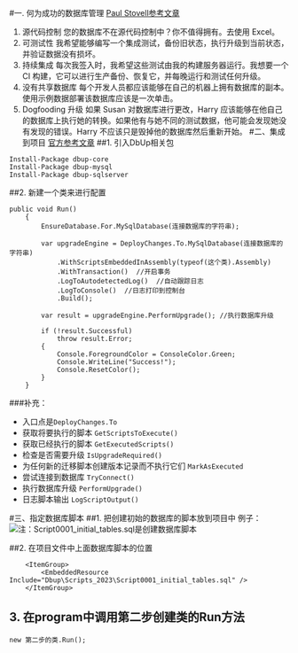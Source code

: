 #一. 何为成功的数据库管理
[Paul Stovell参考文章](https://paulstovell.com/database-deployment/)
1. 源代码控制
您的数据库不在源代码控制中？你不值得拥有。去使用 Excel。
2. 可测试性
我希望能够编写一个集成测试，备份旧状态，执行升级到当前状态，并验证数据没有损坏。
3. 持续集成
每次我签入时，我希望这些测试由我的构建服务器运行。我想要一个 CI 构建，它可以进行生产备份、恢复它，并每晚运行和测试任何升级。
4. 没有共享数据库
每个开发人员都应该能够在自己的机器上拥有数据库的副本。使用示例数据部署该数据库应该是一次单击。
5. Dogfooding 升级
如果 Susan 对数据库进行更改，Harry 应该能够在他自己的数据库上执行她的转换。如果他有与她不同的测试数据，他可能会发现她没有发现的错误。Harry 不应该只是毁掉他的数据库然后重新开始。
#二、集成到项目 
[官方参考文章](https://dbup.readthedocs.io/en/latest/usage/)
##1. 引入DbUp相关包
```
Install-Package dbup-core
Install-Package dbup-mysql
Install-Package dbup-sqlserver
```
##2. 新建一个类来进行配置
```
public void Run()
    {
        EnsureDatabase.For.MySqlDatabase(连接数据库的字符串);

        var upgradeEngine = DeployChanges.To.MySqlDatabase(连接数据库的字符串)
            .WithScriptsEmbeddedInAssembly(typeof(这个类).Assembly)
            .WithTransaction()  //开启事务
            .LogToAutodetectedLog()  //自动跟踪日志
            .LogToConsole()  //日志打印到控制台
            .Build();

        var result = upgradeEngine.PerformUpgrade(); //执行数据库升级

        if (!result.Successful)
            throw result.Error;
        {
            Console.ForegroundColor = ConsoleColor.Green;
            Console.WriteLine("Success!");
            Console.ResetColor();
        }
    }
```
###补充：
* 入口点是`DeployChanges.To`
* 获取将要执行的脚本 `GetScriptsToExecute()`
* 获取已经执行的脚本 `GetExecutedScripts()`
* 检查是否需要升级 `IsUpgradeRequired()`
* 为任何新的迁移脚本创建版本记录而不执行它们 `MarkAsExecuted`
* 尝试连接到数据库 `TryConnect()`
* 执行数据库升级 `PerformUpgrade()`
* 日志脚本输出 `LogScriptOutput()`

#三、指定数据库脚本
##1. 把创建初始的数据库的脚本放到项目中
例子：
![注：Script0001_initial_tables.sql是创建数据库脚本](https://upload-images.jianshu.io/upload_images/20387877-d5a847a586d3bb73.png?imageMogr2/auto-orient/strip%7CimageView2/2/w/1240)

##2. 在项目文件中上面数据库脚本的位置
```
    <ItemGroup>
        <EmbeddedResource Include="Dbup\Scripts_2023\Script0001_initial_tables.sql" />
    </ItemGroup>
```
## 3. 在program中调用第二步创建类的Run方法
```
new 第二步的类.Run();
```
